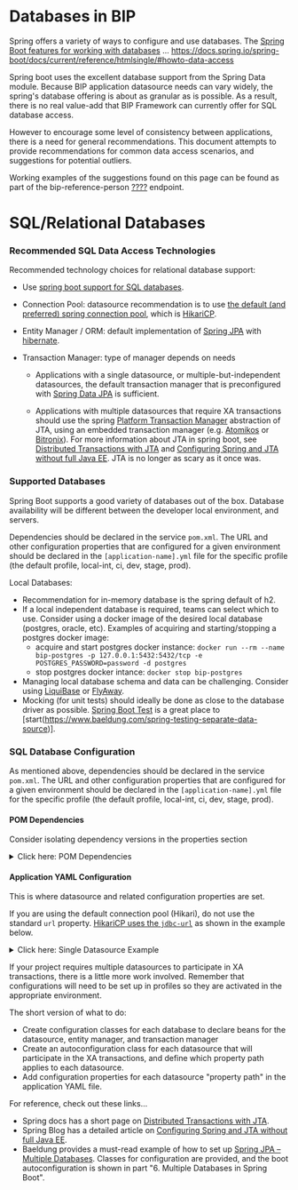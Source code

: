 # Databases in BIP

Spring offers a variety of ways to configure and use databases. The [Spring Boot features for working with databases](https://docs.spring.io/spring-boot/docs/current/reference/html/boot-features-sql.html)  ... https://docs.spring.io/spring-boot/docs/current/reference/htmlsingle/#howto-data-access

Spring boot uses the excellent database support from the Spring Data module. Because BIP application datasource needs can vary widely, the spring's database offering is about as granular as is possible. As a result, there is no real value-add that BIP Framework can currently offer for SQL database access.

However to encourage some level of consistency between applications, there is a need for general recommendations. This document attempts to provide recommendations for common data access scenarios, and suggestions for potential outliers.

Working examples of the suggestions found on this page can be found as part of the bip-reference-person [????](????) endpoint.

# SQL/Relational Databases

### Recommended SQL Data Access Technologies

Recommended technology choices for relational database support:

* Use [spring boot support for SQL databases](https://docs.spring.io/spring-boot/docs/current/reference/html/boot-features-sql.html).

* Connection Pool: datasource recommendation is to use [the default (and preferred) spring connection pool](https://docs.spring.io/spring-boot/docs/current/reference/html/boot-features-sql.html#boot-features-connect-to-production-database), which is [HikariCP](https://github.com/brettwooldridge/HikariCP).

* Entity Manager / ORM: default implementation of [Spring JPA](https://docs.spring.io/spring-boot/docs/current/reference/html/boot-features-sql.html#boot-features-jpa-and-spring-data) with [hibernate](https://hibernate.org/orm/documentation/).

* Transaction Manager: type of manager depends on needs

	* Applications with a single datasource, or multiple-but-independent datasources, the default transaction manager that is preconfigured with [Spring Data JPA](https://docs.spring.io/spring-boot/docs/current/reference/html/boot-features-sql.html#boot-features-jpa-and-spring-data) is sufficient.

	* Applications with multiple datasources that require XA transactions should use the spring [Platform Transaction Manager](https://spring.io/blog/2011/08/15/configuring-spring-and-jta-without-full-java-ee/) abstraction of JTA, using an embedded transaction manager (e.g. [Atomikos](https://www.atomikos.com/) or [Bitronix](https://github.com/bitronix/btm)). For more information about JTA in spring boot, see [Distributed Transactions with JTA](https://docs.spring.io/spring-boot/docs/current/reference/html/boot-features-jta.html) and [Configuring Spring and JTA without full Java EE](https://spring.io/blog/2011/08/15/configuring-spring-and-jta-without-full-java-ee/). JTA is no longer as scary as it once was.

### Supported Databases

Spring Boot supports a good variety of databases out of the box. Database availability will be different between the developer local environment, and servers.  

Dependencies should be declared in the service `pom.xml`. The URL and other configuration properties that are configured for a given environment should be declared in the `[application-name].yml` file for the specific profile (the default profile, local-int, ci, dev, stage, prod).

Local Databases:

* Recommendation for in-memory database is the spring default of h2.
* If a local independent database is required, teams can select which to use. Consider using a docker image of the desired local database (postgres, oracle, etc). Examples of acquiring and starting/stopping a postgres docker image:
	* acquire and start postgres docker instance: `docker run --rm --name bip-postgres -p 127.0.0.1:5432:5432/tcp -e POSTGRES_PASSWORD=password -d postgres`
	* stop postgres docker intance: `docker stop bip-postgres`
* Managing local database schema and data can be challenging. Consider using [LiquiBase](http://www.liquibase.org/) or [FlyAway](https://flywaydb.org/).
* Mocking (for unit tests) should ideally be done as close to the database driver as possible. [Spring Boot Test](https://docs.spring.io/spring-boot/docs/current/reference/html/boot-features-testing.html#boot-features-testing-spring-boot-applications-testing-autoconfigured-jpa-test) is a great place to [start(https://www.baeldung.com/spring-testing-separate-data-source)].

### SQL Database Configuration

As mentioned above, dependencies should be declared in the service `pom.xml`. The URL and other configuration properties that are configured for a given environment should be declared in the `[application-name].yml` file for the specific profile (the default profile, local-int, ci, dev, stage, prod).

#### POM Dependencies

Consider isolating dependency versions in the properties section

<details><summary>Click here: POM Dependencies</summary>

```xml
<properties>
	<h2.version>1.4.199</h2.version>
	<hsqldb.version>2.5.0</hsqldb.version>
	<derby.version>10.15.1.3</derby.version>
	<postgres.version>42.2.6</postgres.version>
	<mysql.version>8.0.17</mysql.version>
	<oracledb.version>11.2.0.4</oracledb.version>
</properties>


<dependencies>
	<!-- activate spring boot JPA -->
	<dependency>
		<groupId>org.springframework.boot</groupId>
		<artifactId>spring-boot-starter-data-jpa</artifactId>
	</dependency>

</dependencies>

<dependencyManagement>
	<!--
		Pick from below (or add your own) and add to dependencies.
		For Oracle and other licensed drivers must be installed in .m2 manually.
		Example
		<dependency>
			<groupId>com.h2database</groupId>
			<artifactId>h2</artifactId>
		</dependency>
	-->

	<!-- in-memory dbs -->
	<dependency>
		<groupId>com.h2database</groupId>
		<artifactId>h2</artifactId>
		<version>${h2.version}</version>
		<scope>runtime</scope>
		<optional>true</optional>
	</dependency>
	<dependency>
		<groupId>org.hsqldb</groupId>
		<artifactId>hsqldb</artifactId>
		<version>${hsqldb.version}</version>
		<scope>runtime</scope>
		<optional>true</optional>
	</dependency>
	<dependency>
		<groupId>org.apache.derby</groupId>
		<artifactId>derby</artifactId>
		<version>${derby.version}</version>
		<scope>runtime</scope>
		<optional>true</optional>
	</dependency>
	<!-- standalone db servers -->
	<dependency>
			<groupId>org.postgresql</groupId>
			<artifactId>postgresql</artifactId>
			<version>${postgres.version}</version>
			<scope>runtime</scope>
		<optional>true</optional>
	</dependency>
	<dependency>
		<groupId>mysql</groupId>
		<artifactId>mysql-connector-java</artifactId>
		<version>${mysql.version}</version>
			<scope>runtime</scope>
		<optional>true</optional>
	</dependency>
	<dependency>
		<groupId>com.oracle</groupId>
		<artifactId>ojdbc8</artifactId>
		<version>${oracledb.version}</version>
			<scope>runtime</scope>
		<optional>true</optional>
	</dependency>
	<dependency>
		<groupId>com.oracle</groupId>
		<artifactId>ojdbc7</artifactId>
		<version>${oracledb.version}</version>
			<scope>runtime</scope>
		<optional>true</optional>
	</dependency>
	<dependency>
		<groupId>com.oracle</groupId>
		<artifactId>ojdbc6</artifactId>
		<version>${oracledb.version}</version>
			<scope>runtime</scope>
		<optional>true</optional>
	</dependency>
</dependencyManagement>
```

</details>

#### Application YAML Configuration

This is where datasource and related configuration properties are set.

If you are using the default connection pool (Hikari), do not use the standard `url` property. [HikariCP uses the `jdbc-url`](https://docs.spring.io/spring-boot/docs/current/reference/htmlsingle/#howto-configure-a-datasource) as shown in the example below.

<details><summary>Click here: Single Datasource Example</summary>

```yaml
---
### yaml document for default local database configuration
spring.profiles: default
spring.profiles.include: remote_client_sims, embedded-redis
spring:
	datasource:
		## hikariCP uses jdbc-url property, not "url"
		## see https://docs.spring.io/spring-boot/docs/current/reference/htmlsingle/#howto-configure-a-datasource
		jdbc-url: jdbc:postgresql://localhost:5432/
		## use "driver-class-name" only for drivers not supported by spring
		## Example for Oracle's ojdbc driver ...
#		driver-class-name: oracle.jdbc.driver.OracleDriver
		username: postgres
		password: password
		## Connection Pool settings can be refined by adjusting
		## hikari properties directly
#		hikari:
#			connectionTimeout: 30000
#			maximum-pool-size: 5
#			idleTimeout: 600000
#			maxLifetime: 1800000
	jpa:
		properties:
			hibernate:
				dialect: org.hibernate.dialect.PostgreSQLDialect
		hibernate:
			ddl-auto: create
## In the logging section of the YAML file, you could add things like...
#logging.level.org.hibernate.SQL=debug
---
```

</details>

If your project requires multiple datasources to participate in XA transactions, there is a little more work involved. Remember that configurations will need to be set up in profiles so they are activated in the appropriate environment.

The short version of what to do:

* Create configuration classes for each database to declare beans for the datasource, entity manager, and transaction manager
* Create an autoconfiguration class for each datasource that will participate in the XA transactions, and define which property path applies to each datasource.
* Add configuration properties for each datasource "property path" in the application YAML file.

For reference, check out these links...

* Spring docs has a short page on [Distributed Transactions with JTA](https://docs.spring.io/spring-boot/docs/current/reference/html/boot-features-jta.html).
* Spring Blog has a detailed article on [Configuring Spring and JTA without full Java EE](https://spring.io/blog/2011/08/15/configuring-spring-and-jta-without-full-java-ee/).
* Baeldung provides a must-read example of how to set up [Spring JPA – Multiple Databases](https://www.baeldung.com/spring-data-jpa-multiple-databases). Classes for configuration are provided, and the boot autoconfiguration is shown in part "6. Multiple Databases in Spring Boot".
